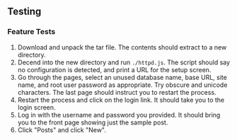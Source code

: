 ## Testing

### Feature Tests

1. Download and unpack the tar file. The contents should extract to a new directory.
2. Decend into the new directory and run `./httpd.js`. The script should say no configuration is detected, and print a URL for the setup screen.
3. Go through the pages, select an unused database name, base URL, site name, and root user password as appropriate. Try obscure and unicode characters. The last page should instruct you to restart the process.
4. Restart the process and click on the login link. It should take you to the login screen.
5. Log in with the username and password you provided. It should bring you to the front page showing just the sample post.
6. Click "Posts" and click "New".
